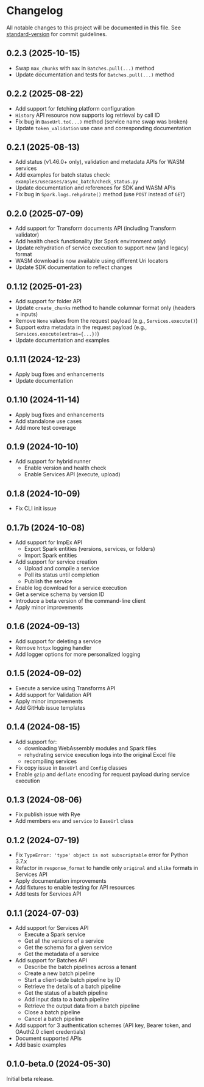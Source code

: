 # Changelog

All notable changes to this project will be documented in this file.
See [standard-version](https://github.com/conventional-changelog/standard-version)
for commit guidelines.

## 0.2.3 (2025-10-15)

- Swap `max_chunks` with `max` in `Batches.pull(...)` method
- Update documentation and tests for `Batches.pull(...)` method

## 0.2.2 (2025-08-22)

- Add support for fetching platform configuration
- `History` API resource now supports log retrieval by call ID
- Fix bug in `BaseUrl.to(...)` method (service name swap was broken)
- Update `token_validation` use case and corresponding documentation

## 0.2.1 (2025-08-13)

- Add status (v1.46.0+ only), validation and metadata APIs for WASM services
- Add examples for batch status check: `examples/usecases/async_batch/check_status.py`
- Update documentation and references for SDK and WASM APIs
- Fix bug in `Spark.logs.rehydrate()` method (use `POST` instead of `GET`)

## 0.2.0 (2025-07-09)

- Add support for Transform documents API (including Transform validator)
- Add health check functionality (for Spark environment only)
- Update rehydration of service execution to support new (and legacy) format
- WASM download is now available using different Uri locators
- Update SDK documentation to reflect changes

## 0.1.12 (2025-01-23)

- Add support for folder API
- Update `create_chunks` method to handle columnar format only (headers + inputs)
- Remove `None` values from the request payload (e.g., `Services.execute()`)
- Support extra metadata in the request payload (e.g., `Services.execute(extras={...})`)
- Update documentation and examples

## 0.1.11 (2024-12-23)

- Apply bug fixes and enhancements
- Update documentation

## 0.1.10 (2024-11-14)

- Apply bug fixes and enhancements
- Add standalone use cases
- Add more test coverage

## 0.1.9 (2024-10-10)

- Add support for hybrid runner
  - Enable version and health check
  - Enable Services API (execute, upload)

## 0.1.8 (2024-10-09)

- Fix CLI init issue

## 0.1.7b (2024-10-08)

- Add support for ImpEx API
  - Export Spark entities (versions, services, or folders)
  - Import Spark entities
- Add support for service creation
  - Upload and compile a service
  - Poll its status until completion
  - Publish the service
- Enable log download for a service execution
- Get a service schema by version ID
- Introduce a beta version of the command-line client
- Apply minor improvements

## 0.1.6 (2024-09-13)

- Add support for deleting a service
- Remove `httpx` logging handler
- Add logger options for more personalized logging

## 0.1.5 (2024-09-02)

- Execute a service using Transforms API
- Add support for Validation API
- Apply minor improvements
- Add GitHub issue templates

## 0.1.4 (2024-08-15)

- Add support for:
  - downloading WebAssembly modules and Spark files
  - rehydrating service execution logs into the original Excel file
  - recompiling services
- Fix copy issue in `BaseUrl` and `Config` classes
- Enable `gzip` and `deflate` encoding for request payload during service execution

## 0.1.3 (2024-08-06)

- Fix publish issue with Rye
- Add members `env` and `service` to `BaseUrl` class

## 0.1.2 (2024-07-19)

- Fix `TypeError: 'type' object is not subscriptable` error for Python 3.7.x
- Refactor in `response_format` to handle only `original` and `alike` formats in Services API
- Apply documentation improvements
- Add fixtures to enable testing for API resources
- Add tests for Services API

## 0.1.1 (2024-07-03)

- Add support for Services API
  - Execute a Spark service
  - Get all the versions of a service
  - Get the schema for a given service
  - Get the metadata of a service
- Add support for Batches API
  - Describe the batch pipelines across a tenant
  - Create a new batch pipeline
  - Start a client-side batch pipeline by ID
  - Retrieve the details of a batch pipeline
  - Get the status of a batch pipeline
  - Add input data to a batch pipeline
  - Retrieve the output data from a batch pipeline
  - Close a batch pipeline
  - Cancel a batch pipeline
- Add support for 3 authentication schemes (API key, Bearer token, and OAuth2.0 client credentials)
- Document supported APIs
- Add basic examples

## 0.1.0-beta.0 (2024-05-30)

Initial beta release.
